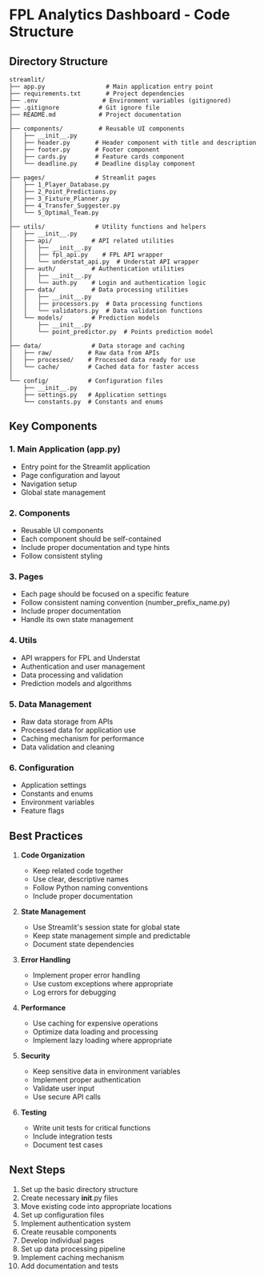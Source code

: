 # FPL Analytics Dashboard - Code Structure

## Directory Structure

```
streamlit/
├── app.py                 # Main application entry point
├── requirements.txt       # Project dependencies
├── .env                  # Environment variables (gitignored)
├── .gitignore           # Git ignore file
├── README.md            # Project documentation
│
├── components/          # Reusable UI components
│   ├── __init__.py
│   ├── header.py       # Header component with title and description
│   ├── footer.py       # Footer component
│   ├── cards.py        # Feature cards component
│   └── deadline.py     # Deadline display component
│
├── pages/              # Streamlit pages
│   ├── 1_Player_Database.py
│   ├── 2_Point_Predictions.py
│   ├── 3_Fixture_Planner.py
│   ├── 4_Transfer_Suggester.py
│   └── 5_Optimal_Team.py
│
├── utils/              # Utility functions and helpers
│   ├── __init__.py
│   ├── api/           # API related utilities
│   │   ├── __init__.py
│   │   ├── fpl_api.py    # FPL API wrapper
│   │   └── understat_api.py  # Understat API wrapper
│   ├── auth/          # Authentication utilities
│   │   ├── __init__.py
│   │   └── auth.py    # Login and authentication logic
│   ├── data/          # Data processing utilities
│   │   ├── __init__.py
│   │   ├── processors.py  # Data processing functions
│   │   └── validators.py  # Data validation functions
│   └── models/        # Prediction models
│       ├── __init__.py
│       └── point_predictor.py  # Points prediction model
│
├── data/              # Data storage and caching
│   ├── raw/          # Raw data from APIs
│   ├── processed/    # Processed data ready for use
│   └── cache/        # Cached data for faster access
│
└── config/           # Configuration files
    ├── __init__.py
    ├── settings.py   # Application settings
    └── constants.py  # Constants and enums
```

## Key Components

### 1. Main Application (app.py)
- Entry point for the Streamlit application
- Page configuration and layout
- Navigation setup
- Global state management

### 2. Components
- Reusable UI components
- Each component should be self-contained
- Include proper documentation and type hints
- Follow consistent styling

### 3. Pages
- Each page should be focused on a specific feature
- Follow consistent naming convention (number_prefix_name.py)
- Include proper documentation
- Handle its own state management

### 4. Utils
- API wrappers for FPL and Understat
- Authentication and user management
- Data processing and validation
- Prediction models and algorithms

### 5. Data Management
- Raw data storage from APIs
- Processed data for application use
- Caching mechanism for performance
- Data validation and cleaning

### 6. Configuration
- Application settings
- Constants and enums
- Environment variables
- Feature flags

## Best Practices

1. **Code Organization**
   - Keep related code together
   - Use clear, descriptive names
   - Follow Python naming conventions
   - Include proper documentation

2. **State Management**
   - Use Streamlit's session state for global state
   - Keep state management simple and predictable
   - Document state dependencies

3. **Error Handling**
   - Implement proper error handling
   - Use custom exceptions where appropriate
   - Log errors for debugging

4. **Performance**
   - Use caching for expensive operations
   - Optimize data loading and processing
   - Implement lazy loading where appropriate

5. **Security**
   - Keep sensitive data in environment variables
   - Implement proper authentication
   - Validate user input
   - Use secure API calls

6. **Testing**
   - Write unit tests for critical functions
   - Include integration tests
   - Document test cases

## Next Steps

1. Set up the basic directory structure
2. Create necessary __init__.py files
3. Move existing code into appropriate locations
4. Set up configuration files
5. Implement authentication system
6. Create reusable components
7. Develop individual pages
8. Set up data processing pipeline
9. Implement caching mechanism
10. Add documentation and tests
